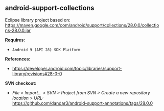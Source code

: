 ## android-support-collections

Eclipse library project based on:<br/>
https://maven.google.com/com/android/support/collections/28.0.0/collections-28.0.0.jar

**Requires:**
- `Android 9 (API 28) SDK Platform`

**References:**
- https://developer.android.com/topic/libraries/support-library/revisions#28-0-0

**SVN checkout:**
- _File > Import... > SVN > Project from SVN > Create a new repository location > URL:_<br/>
  https://github.com/dandar3/android-support-annotations/tags/28.0.0
